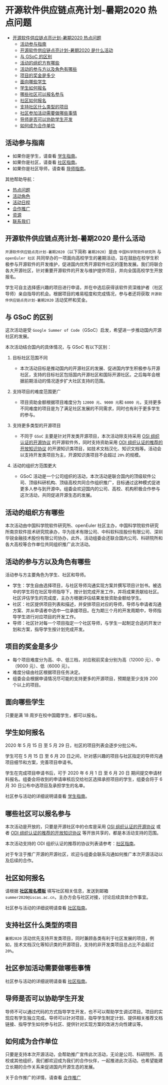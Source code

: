 # 开源软件供应链点亮计划-暑期2020 热点问题

<!-- TOC -->

- [开源软件供应链点亮计划-暑期2020 热点问题](#开源软件供应链点亮计划-暑期2020-热点问题)
    - [活动参与指南](#活动参与指南)
    - [开源软件供应链点亮计划-暑期2020 是什么活动](#开源软件供应链点亮计划-暑期2020-是什么活动)
    - [与 GSoC 的区别](#与-gsoc-的区别)
    - [活动的组织方有哪些](#活动的组织方有哪些)
    - [活动的参与方以及角色有哪些](#活动的参与方以及角色有哪些)
    - [项目的奖金是多少](#项目的奖金是多少)
    - [面向哪些学生](#面向哪些学生)
    - [学生如何报名](#学生如何报名)
    - [哪些社区可以报名参与](#哪些社区可以报名参与)
    - [社区如何报名](#社区如何报名)
    - [支持社区什么类型的项目](#支持社区什么类型的项目)
    - [社区参加活动需要做哪些事情](#社区参加活动需要做哪些事情)
    - [导师是否可以协助学生开发](#导师是否可以协助学生开发)
    - [如何成为合作单位](#如何成为合作单位)

<!-- /TOC -->

## 活动参与指南

- 如果你是学生，请查看 [学生指南](student.md)。
- 如果你是社区，请查看 [社区指南](community.md)。
- 如果你是社区导师，请查看 [导师指南](mentor.md)。

其他帮助导航：

* [热点问题](README.md)
* [活动角色](roles.md)
* [活动日程](timeline.md)
* [合作推广](cooperation.md)
* [资源](resources.md)
* [联系我们](contactus.md)

## 开源软件供应链点亮计划-暑期2020 是什么活动

`开源软件供应链点亮计划-暑期2020`（以下简称 `暑期2020`）是由 `中国科学院软件研究所` 与 `openEuler 社区` 共同举办的一项面向高校学生的暑期活动，旨在鼓励在校学生积极参与开源软件的开发维护，促进国内优秀开源软件社区的蓬勃发展。我们将联合各大开源社区，针对重要开源软件的开发与维护提供项目，并向全国高校学生开放报名。

学生可自主选择感兴趣的项目进行申请，并在中选后获得该软件资深维护者（社区导师）亲自指导的机会。根据项目的难易程度和完成情况，参与者还将获取 `开源软件供应链点亮计划-暑期2020` 活动奖杯和奖金。

## 与 GSoC 的区别

这次活动是受 `Google Summer of Code`（GSoC）启发，希望进一步推动国内开源社区的发展。

本次活动结合国内的具体情况，与 GSoC 有以下区别：

1. 目标社区范围不同

   - 本次活动目标是推动国内的开源社区的发展、促进国内学生积极参与开源社区，支持的目标社区包括国内开源社区和国际开源社区。之后每年会根据前期活动的情况逐步扩大社区支持的范围。

2. 支持项目的难度范围更广

   - 项目资助金额根据项目难度分为 `12000 元`、`9000 元`和 `6000 元`，支持更多不同难度的项目是为了满足社区发展的不同需求，同时也有利于更多学生的参与。

3. 支持更多类型的开源项目

   - 不同于 `GSoC` 主要是针对开发类开源项目，本次活动除支持采用  [OSI 组织认证的开源协议](https://opensource.org/licenses) 的开源软件外，同时支持资助采用 [ODI 组织认证的推荐的开放知识协议](https://opendefinition.org/licenses/) 的开源知识类项目，如技术文档汉化、知识文档等。活动会以支持开发类项目为主，开源知识类项目不会超过 `20%` 的规模。

4. 活动的组织方范围更大

   - GSoC 活动是一个公司组织的活动，本次活动是联合国内的顶级软件公司、顶级科研机构、顶级高校共同合作组织推广，目标通过这种模式促进更多人参与到开源中。组委会欢迎国内的公司、高校、机构积极合作参与这次活动，共同促进开源生态的发展。

## 活动的组织方有哪些

本次活动由中国科学院软件研究所、openEuler 社区主办，中国科学院软件研究所南京软件技术研究院承办，华为技术有限公司、中科软科技股份有限公司、深圳华锐金融技术股份有限公司协办，此外，活动组委会还联合国内公司、科研院所和各大高校等合作单位共同组织推广此次活动。

## 活动的参与方以及角色有哪些

活动参与方主要角色为学生、社区和导师。

- 学生：学生自由选择项目，与社区导师沟通实现方案并撰写项目计划书。被选中的学生将在社区导师指导下，按计划完成开发工作，并将成果贡献给社区。社区评估学生的完成度，主办方根据评估结果发放资助金额给学生。
- 社区：社区提供项目列表和描述，并安排项目对应的导师，导师与申请者沟通方案、并从申请者中选中一位承接项目。在为期三个月的开发周期中，导师指导学生进行对应项目的开发工作。
- 导师：社区针对每一个项目指定一个社区导师，与学生一起制定合适的开发计划和方案，指导学生按计划完成开发。

## 项目的奖金是多少

- 每个项目难度分为高、中、低三档，对应税前奖金分别为高（12000 元）、中（9000 元）、低（6000 元）。
- 难度分级由社区根据项目任务决定。
- 组委会会根据申请情况尽可能的支持更多的开源项目，预期是至少支持 200 个以上的项目。

## 面向哪些学生

只要是满 18 周岁在校中国籍学生，都可以报名。

## 学生如何报名

2020 年 5 月 15 日 至 5 月 29 日，社区的项目列表会逐步分批公布。

学生可在 5 月 15 日 至 6 月 20 日之间，针对感兴趣的项目与社区指定的导师沟通项目细节和方案，完善项目申请书。

学生在完成项目申请书后，可于 2020 年 6 月 1 日 至 6 月 20 日 期间提交申请材料报名。组委会将收到的申请审核后交给社区选择承担项目的学生，组委会将于 6 月 30 日公布中选项目及承担学生的名单。

社区参与活动的详细说明请查看 [学生指南](student.md)。

## 哪些社区可以报名参与

本次活动是开放的，只要是开源社区中的仓库是采用 [OSI 组织认证的开源协议](https://opensource.org/licenses) 或者 [ODI 组织认证的推荐的开放知识协议](https://opendefinition.org/licenses/) 等开放共享的，都是本活动支持的范围。

本次活动支持的 ODI 组织认证的推荐的协议列表请参考：[社区指南](community.md)。

对于专注于推广开源的开源社区，欢迎与组委会联系沟通如何推广本次开源活动以及后续的合作。

## 社区如何报名

请根据 [**社区报名模板**](https://isrc.iscas.ac.cn/summer2020/help/assets/社区报名模板.txt) 填写社区相关信息，发送到邮箱 `summer2020@iscas.ac.cn`，主办方会与社区对接，讨论后续具体合作事宜。

社区参与活动的详细说明请查看 [社区指南](community.md)。

## 支持社区什么类型的项目

`暑期2020` 活动优先支持开发类项目，同时兼顾各类有利于社区发展的项目，例如，技术文档汉化等知识类的开源项目，支持的非开发类项目总占比不会超过 `20%`。

## 社区参加活动需要做哪些事情

社区参与活动的详细说明请查看 [社区指南](community.md)。

## 导师是否可以协助学生开发

导师不可以通过代码的方式指导学生开发，也不可以帮助学生调试项目。项目的实现应有学生独立完成。导师可以针对项目，指导学生制定计划、提供相关推荐文档链接、指导学生如何参与社区、提供针对实现方案的改进方向性建议等。

## 如何成为合作单位

只要是支持本次开源活动，会帮助推广宣传此次活动，无论是公司、科研院所、高校或其他组织，我们都欢迎成为我们的合作伙伴，一起推进此次活动。也希望能建立长期的合作关系来促进国内开源生态的发展。

关于合作推广的详情，请查看 [合作推广](promotion.md)
